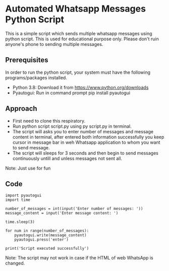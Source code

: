 # Automated Whatsapp Messages Python Script

This is a simple script which sends multiple whatsapp messages using python script. This is used for educational purpose only. Please don't ruin anyone's phone to sending multiple messages.

## Prerequisites

In order to run the python script, your system must have the following programs/packages installed.
* Python 3.8: Download it from https://www.python.org/downloads
* Pyautogui: Run in command prompt pip install pyautogui

## Approach
* First need to clone this respiratory.
* Run python script script.py using py script.py in terminal.
* The script will asks you to enter number of messages and message content in terminal, after entered both information successfully you keep cursor in message bar in weh Whatsapp application to whom you want to send message.
* The script will sleeps for 3 seconds and then begin to send messages continuously untill and unless messages not sent all.

Note: Just use for fun

## Code
```
import pyautogui
import time

number_of_messages = int(input('Enter number of messages: '))
message_content = input('Enter message content: ')

time.sleep(3)

for num in range(number_of_messages):
    pyautogui.write(message_content)
    pyautogui.press('enter')

print('Script executed successfully')
```
Note: The script may not work in case if the HTML of web WhatsApp is changed.
